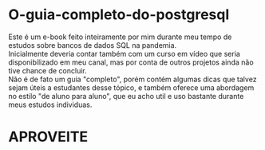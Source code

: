 # O-guia-completo-do-postgresql

Este é um e-book feito inteiramente por mim durante meu tempo de estudos sobre bancos de dados SQL na pandemia.<br>
Inicialmente deveria contar também com um curso em vídeo que seria disponibilizado em meu canal, mas por conta de outros projetos ainda não tive chance de concluir.<br>
Não é de fato um guia "completo", porém contém algumas dicas que talvez sejam úteis a estudantes desse tópico, e também oferece uma abordagem no estilo "de aluno para aluno", que eu acho util e uso bastante durante meus estudos individuas.<br>

# APROVEITE
